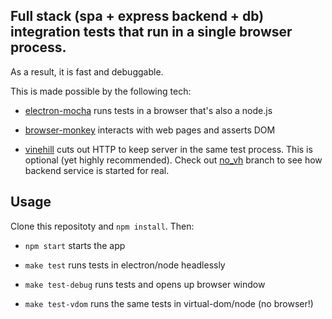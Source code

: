 Full stack (spa + express backend + db) integration tests that run in a single browser process.
--------

As a result, it is fast and debuggable.

This is made possible by the following tech:

- [electron-mocha](https://github.com/jprichardson/electron-mocha) runs tests in a browser that's also a node.js

- [browser-monkey](https://github.com/featurist/browser-monkey) interacts with web pages and asserts DOM

- [vinehill](https://github.com/featurist/vinehill) cuts out HTTP to keep server in the same test process. This is optional (yet highly recommended). Check out [no_vh](../../tree/no_vh) branch to see how backend service is started for real.

Usage
--------

Clone this repositoty and `npm install`. Then:

- `npm start` starts the app

- `make test` runs tests in electron/node headlessly

- `make test-debug` runs tests and opens up browser window

- `make test-vdom` runs the same tests in virtual-dom/node (no browser!)
